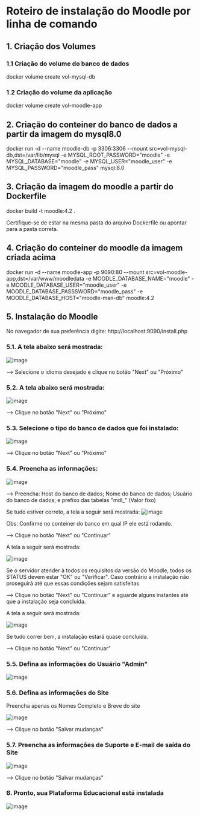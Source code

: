 # Roteiro de instalação do Moodle por linha de comando

## 1. Criação dos Volumes

### 1.1 Criação do volume do banco de dados
docker volume create vol-mysql-db

### 1.2 Criação do volume da aplicação
docker volume create vol-moodle-app

## 2. Criação do conteiner do banco de dados a partir da imagem do mysql8.0

docker run -d --name moodle-db -p 3306:3306 --mount src=vol-mysql-db,dst=/var/lib/mysql -e MYSQL_ROOT_PASSWORD="moodle" -e MYSQL_DATABASE="moodle" -e MYSQL_USER="moodle_user" -e MYSQL_PASSWORD="moodle_pass" mysql:8.0

## 3. Criação da imagem do moodle a partir do Dockerfile
docker build -t moodle:4.2 .

Certifique-se de estar na mesma pasta do arquivo Dockerfile ou apontar para a pasta correta.

## 4. Criação do conteiner do moodle da imagem criada acima
docker run -d --name moodle-app -p 9090:80 --mount src=vol-moodle-app,dst=/var/www/moodledata -e MOODLE_DATABASE_NAME="moodle" -e MOODLE_DATABASE_USER="moodle_user" -e MOODLE_DATABASE_PASSSWORD="moodle_pass" -e MOODLE_DATABASE_HOST="moodle-man-db" moodle:4.2

## 5. Instalação do Moodle
No navegador de sua preferência digite: http://localhost:9090/install.php

### 5.1. A tela abaixo será mostrada:
![image](https://github.com/robertooliveirasesi/Moodle/assets/166535151/ef486dea-b245-438c-a22b-6179e7aec263)

--> Selecione o idioma desejado e clique no botão "Next" ou "Próximo"

### 5.2. A tela abaixo será mostrada:
![image](https://github.com/robertooliveirasesi/Moodle/assets/166535151/cd11a50f-946f-4c28-be8f-25a3a5a775af)

--> Clique no botão "Next" ou "Próximo"

### 5.3. Selecione o tipo do banco de dados que foi instalado:

![image](https://github.com/robertooliveirasesi/Moodle/assets/166535151/ab715e15-f0b7-4dc6-9f91-24a559c26522)

--> Clique no botão "Next" ou "Próximo"

### 5.4. Preencha as informações:

![image](https://github.com/robertooliveirasesi/Moodle/assets/166535151/c7f5b803-4543-463f-8239-08735814d711)

--> Preencha: Host do banco de dados; Nome do banco de dados; Usuário do banco de dados; e prefixo das tabelas "mdl_" (Valor fixo)

Se tudo estiver correto, a tela a seguir será mostrada:
![image](https://github.com/robertooliveirasesi/Moodle/assets/166535151/d9042475-0035-4c80-99a4-bf03772b69e7)

Obs: Confirme no conteiner do banco em qual IP ele está rodando.

--> Clique no botão "Next" ou "Continuar"

A tela a seguir será mostrada:

![image](https://github.com/robertooliveirasesi/Moodle/assets/166535151/202514e7-4b90-4ed6-8a2f-c0a661a32978)

Se o servidor atender à todos os requisitos da versão do Moodle, todos os STATUS devem estar "OK" ou "Verificar". Caso contrário a instalação não proseguirá até que essas condições sejam satisfeitas

--> Clique no botão "Next" ou "Continuar" e aguarde alguns instantes até que a instalação seja concluída.

A tela a seguir será mostrada:

![image](https://github.com/robertooliveirasesi/Moodle/assets/166535151/dc7213b1-7c97-4436-bf00-746dd5963d8c)

Se tudo correr bem, a instalação estará quase concluída.

--> Clique no botão "Next" ou "Continuar" 

### 5.5. Defina as informações do Usuário "Admin"

![image](https://github.com/robertooliveirasesi/Moodle/assets/166535151/145e93c4-41dc-486f-977b-5f039a61faeb)

### 5.6. Defina as informações do Site
Preencha apenas os Nomes Completo e Breve do site

![image](https://github.com/robertooliveirasesi/Moodle/assets/166535151/e39041d1-0824-4088-bb80-e1c27a6cd5f0)

--> Clique no botão "Salvar mudanças"

### 5.7. Preencha as informações de Suporte e E-mail de saída do Site

![image](https://github.com/robertooliveirasesi/Moodle/assets/166535151/05d0c068-6145-49b1-b60f-5531209efd5d)

--> Clique no botão "Salvar mudanças"

### 6. Pronto, sua Plataforma Educacional está instalada
![image](https://github.com/robertooliveirasesi/Moodle/assets/166535151/a7d5c14d-fa06-4f8c-87f5-2093c68a5dbf)


